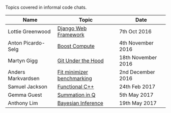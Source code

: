 Topics covered in informal code chats.

Name | Topic | Date
--- | --- | --- |
Lottie Greenwood | [Django Web Framework](MaterialPresented/Django-Web-Framework-7thOct2016-greenwood.pptx) | 7th Oct 2016 |
Anton Picardo-Selg | [Boost Compute](https://antonpiccardoselg.github.io/slides/boost_compute/#/) | 4th November 2016 |
Martyn Gigg | [Git Under the Hood](MaterialPresented/git-under-the-hood.pdf) | 18th November 2016 |
Anders Markvardsen | [Fit minimizer benchmarking](MaterialPresented/Fit-minimizer-benchmarking-2ndDec2016-markvardsen.pptx) | 2nd December 2016 |
Samuel Jackson | [Functional C++](http://slides.com/samueljackson-1/deck) | 24th Feb 2017 |
Gemma Guest | [Summation in Q](http://slides.com/gemmaguest/summation_in_q) | 5th May 2017 |
Anthony Lim | [Bayesian Inference](MaterialPresented/bays.pptx) | 19th May 2017 |
